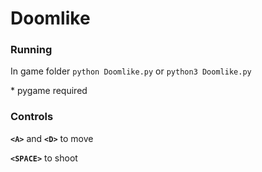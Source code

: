 # Doomlike

### Running

In game folder ```python Doomlike.py``` or ```python3 Doomlike.py```

\* pygame required


### Controls

**```<A>```** and **```<D>```** to move

**```<SPACE>```** to shoot
